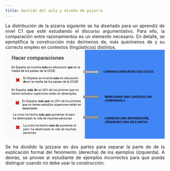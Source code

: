 ```yaml
---
title: Gestión del aula y diseño de pizarra
---
```

<P><DIV ALIGN="justify">La distribución de la pizarra siguiente se ha diseñado para un aprendiz de nivel C1 que esté estudiando el discurso argumentativo. Para ello, la comparación entre razonamientos es un elemento necesario. En detalle, se ejemplifica la construcción más de/menos de, más que/menos de y su correcto empleo en contextos (lingüísticos) distintos.</div>

<img src="img/pizarra.jpg" alt="Pizarra">

<P><DIV ALIGN="justify">Se ha dividido la pizzara en dos partes para separar la parte de de la explicación formal del fenómento (derecha) de los ejemplos (izquierda). A demás, se provee al estudiante de ejemplos incorrectos para que pueda distinguir cuando no debe usar la construcción. 
